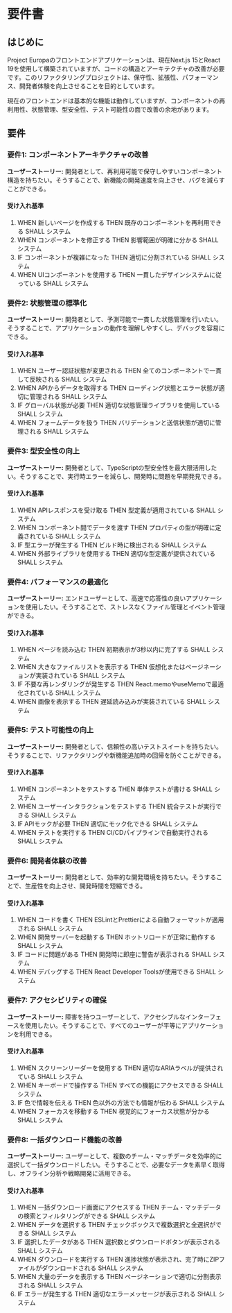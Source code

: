 # 要件書

## はじめに

Project Europaのフロントエンドアプリケーションは、現在Next.js 15とReact 19を使用して構築されていますが、コードの構造とアーキテクチャの改善が必要です。このリファクタリングプロジェクトは、保守性、拡張性、パフォーマンス、開発者体験を向上させることを目的としています。

現在のフロントエンドは基本的な機能は動作していますが、コンポーネントの再利用性、状態管理、型安全性、テスト可能性の面で改善の余地があります。

## 要件

### 要件1: コンポーネントアーキテクチャの改善

**ユーザーストーリー:** 開発者として、再利用可能で保守しやすいコンポーネント構造を持ちたい。そうすることで、新機能の開発速度を向上させ、バグを減らすことができる。

#### 受け入れ基準

1. WHEN 新しいページを作成する THEN 既存のコンポーネントを再利用できる SHALL システム
2. WHEN コンポーネントを修正する THEN 影響範囲が明確に分かる SHALL システム
3. IF コンポーネントが複雑になった THEN 適切に分割されている SHALL システム
4. WHEN UIコンポーネントを使用する THEN 一貫したデザインシステムに従っている SHALL システム

### 要件2: 状態管理の標準化

**ユーザーストーリー:** 開発者として、予測可能で一貫した状態管理を行いたい。そうすることで、アプリケーションの動作を理解しやすくし、デバッグを容易にできる。

#### 受け入れ基準

1. WHEN ユーザー認証状態が変更される THEN 全てのコンポーネントで一貫して反映される SHALL システム
2. WHEN APIからデータを取得する THEN ローディング状態とエラー状態が適切に管理される SHALL システム
3. IF グローバル状態が必要 THEN 適切な状態管理ライブラリを使用している SHALL システム
4. WHEN フォームデータを扱う THEN バリデーションと送信状態が適切に管理される SHALL システム

### 要件3: 型安全性の向上

**ユーザーストーリー:** 開発者として、TypeScriptの型安全性を最大限活用したい。そうすることで、実行時エラーを減らし、開発時に問題を早期発見できる。

#### 受け入れ基準

1. WHEN APIレスポンスを受け取る THEN 型定義が適用されている SHALL システム
2. WHEN コンポーネント間でデータを渡す THEN プロパティの型が明確に定義されている SHALL システム
3. IF 型エラーが発生する THEN ビルド時に検出される SHALL システム
4. WHEN 外部ライブラリを使用する THEN 適切な型定義が提供されている SHALL システム

### 要件4: パフォーマンスの最適化

**ユーザーストーリー:** エンドユーザーとして、高速で応答性の良いアプリケーションを使用したい。そうすることで、ストレスなくファイル管理とイベント管理ができる。

#### 受け入れ基準

1. WHEN ページを読み込む THEN 初期表示が3秒以内に完了する SHALL システム
2. WHEN 大きなファイルリストを表示する THEN 仮想化またはページネーションが実装されている SHALL システム
3. IF 不要な再レンダリングが発生する THEN React.memoやuseMemoで最適化されている SHALL システム
4. WHEN 画像を表示する THEN 遅延読み込みが実装されている SHALL システム

### 要件5: テスト可能性の向上

**ユーザーストーリー:** 開発者として、信頼性の高いテストスイートを持ちたい。そうすることで、リファクタリングや新機能追加時の回帰を防ぐことができる。

#### 受け入れ基準

1. WHEN コンポーネントをテストする THEN 単体テストが書ける SHALL システム
2. WHEN ユーザーインタラクションをテストする THEN 統合テストが実行できる SHALL システム
3. IF APIモックが必要 THEN 適切にモック化できる SHALL システム
4. WHEN テストを実行する THEN CI/CDパイプラインで自動実行される SHALL システム

### 要件6: 開発者体験の改善

**ユーザーストーリー:** 開発者として、効率的な開発環境を持ちたい。そうすることで、生産性を向上させ、開発時間を短縮できる。

#### 受け入れ基準

1. WHEN コードを書く THEN ESLintとPrettierによる自動フォーマットが適用される SHALL システム
2. WHEN 開発サーバーを起動する THEN ホットリロードが正常に動作する SHALL システム
3. IF コードに問題がある THEN 開発時に即座に警告が表示される SHALL システム
4. WHEN デバッグする THEN React Developer Toolsが使用できる SHALL システム

### 要件7: アクセシビリティの確保

**ユーザーストーリー:** 障害を持つユーザーとして、アクセシブルなインターフェースを使用したい。そうすることで、すべてのユーザーが平等にアプリケーションを利用できる。

#### 受け入れ基準

1. WHEN スクリーンリーダーを使用する THEN 適切なARIAラベルが提供されている SHALL システム
2. WHEN キーボードで操作する THEN すべての機能にアクセスできる SHALL システム
3. IF 色で情報を伝える THEN 色以外の方法でも情報が伝わる SHALL システム
4. WHEN フォーカスを移動する THEN 視覚的にフォーカス状態が分かる SHALL システム

### 要件8: 一括ダウンロード機能の改善

**ユーザーストーリー:** ユーザーとして、複数のチーム・マッチデータを効率的に選択して一括ダウンロードしたい。そうすることで、必要なデータを素早く取得し、オフライン分析や戦略開発に活用できる。

#### 受け入れ基準

1. WHEN 一括ダウンロード画面にアクセスする THEN チーム・マッチデータの検索とフィルタリングができる SHALL システム
2. WHEN データを選択する THEN チェックボックスで複数選択と全選択ができる SHALL システム
3. IF 選択したデータがある THEN 選択数とダウンロードボタンが表示される SHALL システム
4. WHEN ダウンロードを実行する THEN 進捗状態が表示され、完了時にZIPファイルがダウンロードされる SHALL システム
5. WHEN 大量のデータを表示する THEN ページネーションで適切に分割表示される SHALL システム
6. IF エラーが発生する THEN 適切なエラーメッセージが表示される SHALL システム
